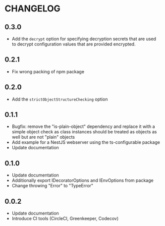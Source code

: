 # CHANGELOG

## 0.3.0

- Add the `decrypt` option for specifying decryption secrets that are used to decrypt configuration values that are provided encrypted.

## 0.2.1

- Fix wrong packing of npm package

## 0.2.0

- Add the `strictObjectStructureChecking` option

## 0.1.1

- Bugfix: remove the "is-plain-object" dependency and replace it with a simple object check as class instances should be treated as objects as well but are not "plain" objects
- Add example for a NestJS webserver using the ts-configurable package
- Update documentation

## 0.1.0

- Update documentation
- Additionally export IDecoratorOptions and IEnvOptions from package
- Change throwing "Error" to "TypeError"

## 0.0.2

- Update documentation
- Introduce CI tools (CircleCI, Greenkeeper, Codecov)
